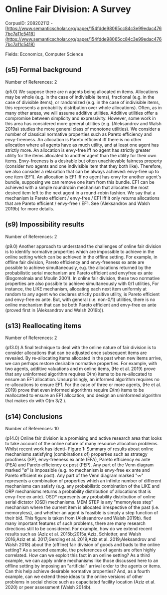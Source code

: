 # Online Fair Division: A Survey

CorpusID: 208202112 - [https://www.semanticscholar.org/paper/154fdde98065cc84c3e99edac4767bc7a11c5418](https://www.semanticscholar.org/paper/154fdde98065cc84c3e99edac4767bc7a11c5418)

Fields: Economics, Computer Science

## (s5) Formal background
Number of References: 2

(p5.0) We suppose there are n agents being allocated m items. Allocations may be whole (e.g. in the case of indivisible items), fractional (e.g. in the case of divisible items), or randomized (e.g. in the case of indivisible items, this represents a probability distribution over whole allocations). Often, as in many other areas, we will assume additive utilities. Additive utilities offer a compromise between simplicity and expressivity. However, some work in this area has considered more general utilities (e.g. (Aleksandrov and Walsh 2019a) studies the more general class of monotone utilities). We consider a number of classical normative properties such as Pareto efficiency and envy-freeness. An allocation is Pareto efficient iff there is no other allocation where all agents have as much utility, and at least one agent has strictly more. An allocation is envy-free iff no agent has strictly greater utility for the items allocated to another agent than the utility for their own items. Envy-freeness is a desirable but often unachievable fairness property (consider two agents and one indivisible item that they both like). Therefore, we also consider a relaxation that can be always achieved: envy-free up to one item (EF1). An allocation is EF1 iff no agent has envy for another agent's bundle, supposing we can remove one item from this bundle. EF1 can be achieved with a simple roundrobin mechanism that allocates the most desired item left to the next agent in a round-robin fashion. We say that a mechanism is Pareto efficient / envy-free / EF1 iff it only returns allocations that are Pareto efficient / envy-free / EF1. See (Aleksandrov and Walsh 2019b) for more details.
## (s9) Impossibility results
Number of References: 2

(p9.0) Another approach to understand the challenges of online fair division is to identify normative properties which are impossible to achieve in the online setting which can be achieved in the offline setting. For example, in offline fair division, Pareto efficiency and envy-freeness ex ante are possible to achieve simultaneously, e.g. the allocations returned by the probabilistic serial mechanism are Pareto efficient and envyfree ex ante (Bogomolnaia and Moulin 2001). In online fair division, these two normative properties are also possible to achieve simultaneously with 0/1 utilities, For instance, the LIKE mechanism, allocating each next item uniformly at random to any agent who declares strictly positive utility, is Pareto efficient and envy-free ex ante. But, with general (i.e. non-0/1) utilities, there is no online mechanism that can be both Pareto efficient and envy-free ex ante (proved first in (Aleksandrov and Walsh 2019b)).
## (s13) Reallocating items
Number of References: 2

(p13.0) A final technique to deal with the online nature of fair division is to consider allocations that can be adjusted once subsequent items are revealed. By re-allocating items allocated in the past when new items arrive, we can perhaps restore desirable normative properties. For example, with two agents, additive valuations and m online items, (He et al. 2019) prove that any uninformed algorithm requires Θ(m) items to be re-allocated to ensure an EF1 allocation. Unsurprisingly, an informed algorithm requires no re-allocations to ensure EF1. For the case of three or more agents, (He et al. 2019) prove that even informed algorithms require Ω(m) items to be reallocated to ensure an EF1 allocation, and design an uninformed algorithm that makes do with O(m 3/2 ).
## (s14) Conclusions
Number of References: 10

(p14.0) Online fair division is a promising and active research area that looks to take account of the online nature of many resource allocation problems. Whilst recent work has identi- Figure 1: Summary of results about online mechanisms satisfying (combinations of) properties such as strategy proofness (SP), envy-freeness ex ante (EFA), Pareto efficiency ex ante (PEA) and Pareto efficiency ex post (PEP). Any part of the Venn diagram marked "∅" is impossible (e.g. no mechanism is envy-free ex ante and Pareto efficient ex post). Any part of the Venn diagram marked "∞" represents a combination of properties which an infinite number of different mechanisms can satisfy (e.g. any probabilistic combination of the LIKE and ORP mechanisms returns a probability distribution of allocations that is envy-free ex ante). OSD* represents any probability distribution of online serial dictator (OSD) mechanisms. MEM STEP is any "memoryless step" mechanism where the current item is allocated irrespective of the past (i.e. memoryless), and whether an agent is feasible is simply a step function of their bid. This figure is taken from (Aleksandrov and Walsh 2019b). fied many important features of such problems, there are many research directions still to be considered. For example, how do we extend recent results such as (Aziz et al. 2015b;2015a;Aziz, Schlotter, and Walsh 2016;Aziz et al. 2017;Gerding et al. 2019;Aziz et al. 2019;Aleksandrov and Walsh 2018) about the (offline) fair division of goods and bads to the online setting? As a second example, the preferences of agents are often highly correlated. How can we exploit this fact in an online setting? As a third example, we can apply online mechanisms like those discussed here to an offline setting by imposing an "artificial" arrival order to the agents or items. Can this help achieve desirable normative properties? And, as a fourth example, can we extend these ideas to the online versions of other problems in social choice such as capacitated facility location (Aziz et al. 2020) or peer assessment (Walsh 2014b).
